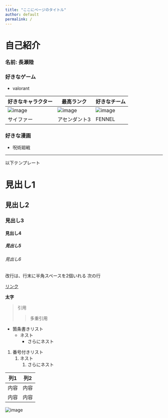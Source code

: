 ```yaml
---
title: "ここにページのタイトル"
author: default
permalink: /
---
```


# 自己紹介
### 名前: 長瀬陸

### 好きなゲーム
- valorant

  
| 好きなキャラクター  | 最高ランク  | 好きなチーム |
|-----|-----| ------ |
| ![image](/GHPages_WebSite/assets/images/saifa.avif)  | ![image](/GHPages_WebSite/assets/images/rank.avif)   | ![image](/GHPages_WebSite/assets/images/fennel.png) |
| サイファー  | アセンダント3  | FENNEL |

### 好きな漫画
- 呪術廻戦




---

以下テンプレート

# 見出し1
## 見出し2
### 見出し3
#### 見出し4
##### 見出し5
###### 見出し6

改行は、行末に半角スペースを2個いれる
次の行

[リンク](https://www.google.co.jp/)

**太字**

> 引用
>> 多重引用


- 箇条書きリスト
  - ネスト
    - さらにネスト


1. 番号付きリスト
   1. ネスト
      1. さらにネスト


| 列1  | 列2  |
|-----|-----|
| 内容  | 内容  |
| 内容  | 内容  |

![image](/GHPages_WebSite/assets/images/logo-150.png)
